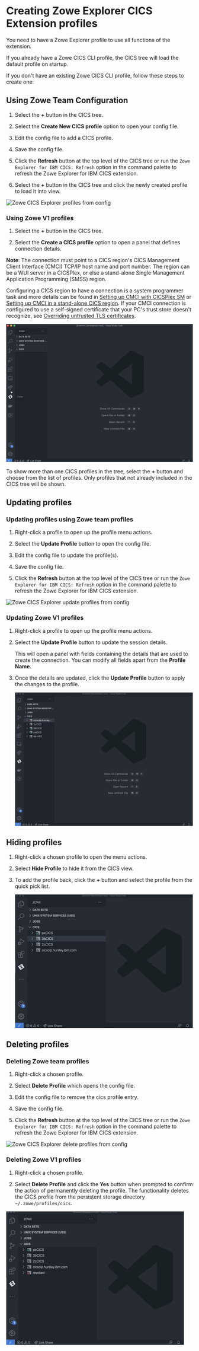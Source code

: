 # Creating Zowe Explorer CICS Extension profiles

You need to have a Zowe Explorer profile to use all functions of the extension.

If you already have a Zowe CICS CLI profile, the CICS tree will load the default profile on startup.  

If you don't have an existing Zowe CICS CLI profile, follow these steps to create one:

## Using Zowe Team Configuration

1. Select the **+** button in the CICS tree.

2. Select the **Create New CICS profile** option to open your config file.

3. Edit the config file to add a CICS profile.

4. Save the config file.

5. Click the **Refresh** button at the top level of the CICS tree or run the `Zowe Explorer for IBM CICS: Refresh` option in the command palette to refresh the Zowe Explorer for IBM CICS extension.

6. Select the **+** button in the CICS tree and click the newly created profile to load it into view.

![Zowe CICS Explorer profiles from config](../images/ze-cics/create-profile-from-config.gif)

### Using Zowe V1 profiles

1. Select the **+** button in the CICS tree.

2. Select the **Create a CICS profile** option to open a panel that defines connection details.

**Note**: The connection must point to a CICS region's CICS Management Client Interface (CMCI) TCP/IP host name and port number. The region can be a WUI server in a CICSPlex, or else a stand-alone Single Management Application Programming (SMSS) region.  

Configuring a CICS region to have a connection is a system programmer task and more details can be found in [Setting up CMCI with CICSPlex SM](https://www.ibm.com/docs/en/cics-ts/5.3?topic=explorer-setting-up-cmci-cicsplex-sm) or [Setting up CMCI in a stand-alone CICS region](https://www.ibm.com/docs/en/cics-ts/5.3?topic=suace-setting-up-cmci-in-stand-alone-cics-region). If your CMCI connection is configured to use a self-signed certificate that your PC's trust store doesn't recognize, see [Overriding untrusted TLS certificates](ze-override-tls-certs.md).

![Zowe CICS Explorer profiles](../images/ze-cics/create-profile.gif)

To show more than one CICS profiles in the tree, select the **+** button and choose from the list of profiles. Only profiles that not already included in the CICS tree will be shown.

## Updating profiles

### Updating profiles using Zowe team profiles

1. Right-click a profile to open up the profile menu actions.

2. Select the **Update Profile** button to open the config file.

3. Edit the config file to update the profile(s).

4. Save the config file.

5. Click the **Refresh** button at the top level of the CICS tree or run the `Zowe Explorer for IBM CICS: Refresh` option in the command palette to refresh the Zowe Explorer for IBM CICS extension.

![Zowe CICS Explorer update profiles from config](../images/ze-cics/update-profile-from-config.gif)

### Updating Zowe V1 profiles

1. Right-click a profile to open up the profile menu actions.

2. Select the **Update Profile** button to update the session details.

    This will open a panel with fields containing the details that are used to create the connection. You can modify all fields apart from the **Profile Name**.

3. Once the details are updated, click the **Update Profile** button to apply the changes to the profile.

   ![Zowe CICS Explorer update profiles](../images/ze-cics/update-profile.gif)

## Hiding profiles

1. Right-click a chosen profile to open the menu actions.

2. Select **Hide Profile** to hide it from the CICS view.

3. To add the profile back, click the **+** button and select the profile from the quick pick list.

   ![Zowe CICS Explorer hide profiles](../images/ze-cics/hide-profile.gif)

## Deleting profiles

### Deleting Zowe team profiles

1. Right-click a chosen profile.

2. Select **Delete Profile** which opens the config file.

3. Edit the config file to remove the cics profile entry.

4. Save the config file.

5. Click the **Refresh** button at the top level of the CICS tree or run the `Zowe Explorer for IBM CICS: Refresh` option in the command palette to refresh the Zowe Explorer for IBM CICS extension.

![Zowe CICS Explorer delete profiles from config](../images/ze-cics/delete-profile-from-config.gif)

### Deleting Zowe V1 profiles

1. Right-click a chosen profile.

2. Select **Delete Profile** and click the **Yes** button when prompted to confirm the action of permanently deleting the profile. The functionality deletes the CICS profile from the persistent storage directory `~/.zowe/profiles/cics`.

![Zowe CICS Explorer delete profiles](../images/ze-cics/delete-profile.gif)
